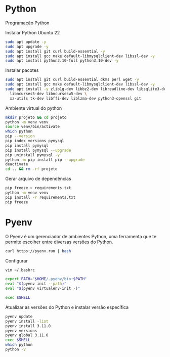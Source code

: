 # Python

Programação Python

Instalar Python Ubuntu 22
```sh
sudo apt update -y
sudo apt upgrade -y
sudo apt install git curl build-essential -y
sudo apt install gcc make default-libmysqlclient-dev libssl-dev -y
sudo apt install python3.10-full python3.10-dev -y
```

Instalar pacotes
```sh
sudo apt install git curl build-essential dkms perl wget -y
sudo apt install gcc make default-libmysqlclient-dev libssl-dev -y
sudo apt install -y zlib1g-dev libbz2-dev libreadline-dev libsqlite3-dev llvm \
  libncurses5-dev libncursesw5-dev \
  xz-utils tk-dev libffi-dev liblzma-dev python3-openssl git
```

Ambiente virtual do python
```sh
mkdir projeto && cd projeto
python -m venv venv
source venv/bin/activate
which python
pip --version
pip index versions pymysql
pip install pymysql
pip install pymysql --upgrade
pip uninstall pymysql -y
python -m pip install pip --upgrade
deactivate
cd .. && rm -rf projeto
```

Gerar arquivo de dependências
```sh
pip freeze > requirements.txt
python -m venv venv
pip install -r requirements.txt
pip freeze
```

# Pyenv

O Pyenv é um gerenciador de ambientes Python, uma ferramenta que te permite escolher entre diversas versões do Python.
```sh
curl https://pyenv.run | bash
```

Configurar
```sh
vim ~/.bashrc

export PATH="$HOME/.pyenv/bin:$PATH"
eval "$(pyenv init --path)"
eval "$(pyenv virtualenv-init -)"

exec $SHELL
```

Atualizar as versões do Python e instalar versão específica
```sh
pyenv update
pyenv install -list
pyenv install 3.11.0
pyenv versions
pyenv global 3.11.0
exec $SHELL
which python
python -V
```